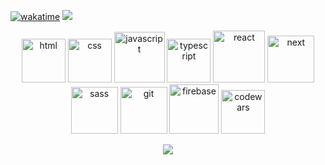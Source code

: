 [![wakatime](https://wakatime.com/badge/user/018df321-f2ae-4b96-956c-e043943eac57.svg)](https://wakatime.com/@018df321-f2ae-4b96-956c-e043943eac57)
<a href="https://www.codewars.com/users/Kukumberchik" align="center"> <img src="https://www.codewars.com/users/Kukumberchik/badges/large"/> </a>
<p align="center">
<img width="70" src="https://cdn-icons-png.flaticon.com/512/1532/1532556.png" alt="html">
<img width="70" src="https://cdn4.iconfinder.com/data/icons/iconsimple-programming/512/css-512.png" alt="css">
<img width="81" src="https://icons.veryicon.com/png/o/business/vscode-program-item-icon/javascript-3.png" alt="javascript">
<img width="70" src="https://cdn.iconscout.com/icon/free/png-256/free-typescript-1174965.png?f=webp" alt="typescript">
<img width="83" src="https://upload.wikimedia.org/wikipedia/commons/thumb/3/30/React_Logo_SVG.svg/1200px-React_Logo_SVG.svg.png" alt="react">
<img width="75" src="https://cdn.worldvectorlogo.com/logos/next-js.svg" alt="next">
<img width="75" src="https://cdn-icons-png.flaticon.com/512/5968/5968358.png" alt="sass">
<img width="75" src="https://upload.wikimedia.org/wikipedia/commons/thumb/3/3f/Git_icon.svg/2048px-Git_icon.svg.png" alt="git">
<img width="79" src="https://upload.wikimedia.org/wikipedia/commons/thumb/c/cf/Firebase_icon.svg/2048px-Firebase_icon.svg.png" alt="firebase">
<img width="70"  src="https://camo.githubusercontent.com/dfb7129b176d0f6559d3c67365d99ad2a510d2eab5afdd28612e163344f35f79/68747470733a2f2f646f63732e636f6465776172732e636f6d2f6c6f676f2e737667" alt="codewars">
</p>


<p align="center">
  <img src="https://capsule-render.vercel.app/api?type=waving&color=gradient&height=60&section=footer"/>
</p>
